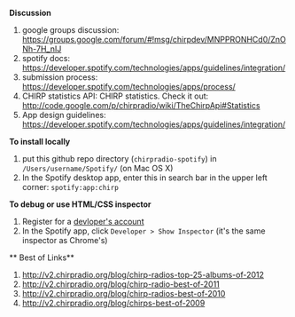 **Discussion**

1. google groups discussion: https://groups.google.com/forum/#!msg/chirpdev/MNPPRONHCd0/ZnONh-7H_nIJ
1. spotify docs: https://developer.spotify.com/technologies/apps/guidelines/integration/
1. submission process: https://developer.spotify.com/technologies/apps/process/
1. CHIRP statistics API:  CHIRP statistics. Check it out: http://code.google.com/p/chirpradio/wiki/TheChirpApi#Statistics
1. App design guidelines: https://developer.spotify.com/technologies/apps/guidelines/integration/

**To install locally**

1. put this github repo directory (`chirpradio-spotify`) in `/Users/username/Spotify/` (on Mac OS X)
1. In the Spotify desktop app, enter this in search bar in the upper left corner: `spotify:app:chirp`

**To debug or use HTML/CSS inspector**

1. Register for a [devloper's account](https://developer.spotify.com/technologies/apps/#developer-account)
1. In the Spotify app, click `Developer > Show Inspector` (it's the same inspector as Chrome's)

** Best of Links**
1. http://v2.chirpradio.org/blog/chirp-radios-top-25-albums-of-2012
1. http://v2.chirpradio.org/blog/chirp-radio-best-of-2011
1. http://v2.chirpradio.org/blog/chirp-radios-best-of-2010
1. http://v2.chirpradio.org/blog/chirps-best-of-2009